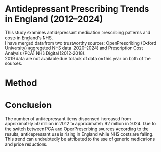 
# Antidepressant Prescribing Trends in England (2012–2024)
This study examines antidepressant medication prescribing patterns and costs in England's NHS.  
I have merged data from two trustworthy sources: OpenPrescribing (Oxford University) aggregated NHS data (2020–2024) and Prescription Cost Analysis (PCA) NHS Digital (2012–2018).  
2019 data are not available due to lack of data on this year on both of the sources.

# Method


# Conclusion 
The number of antidepressant items dispensed increased from approximately 50 million in 2012 to approximately 92 million in 2024. Due to the switch between PCA and OpenPrescribing sources According to the results, antidepressant use is rising in England while NHS costs are falling. This trend can undoubtedly be attributed to the use of generic medications and price reductions. 
